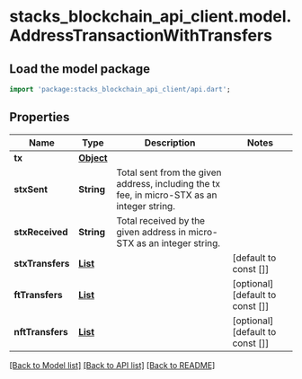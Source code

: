 # stacks_blockchain_api_client.model.AddressTransactionWithTransfers

## Load the model package
```dart
import 'package:stacks_blockchain_api_client/api.dart';
```

## Properties
Name | Type | Description | Notes
------------ | ------------- | ------------- | -------------
**tx** | [**Object**](Object.md) |  | 
**stxSent** | **String** | Total sent from the given address, including the tx fee, in micro-STX as an integer string. | 
**stxReceived** | **String** | Total received by the given address in micro-STX as an integer string. | 
**stxTransfers** | [**List<AddressTransactionWithTransfersStxTransfers>**](AddressTransactionWithTransfersStxTransfers.md) |  | [default to const []]
**ftTransfers** | [**List<AddressTransactionWithTransfersFtTransfers>**](AddressTransactionWithTransfersFtTransfers.md) |  | [optional] [default to const []]
**nftTransfers** | [**List<AddressTransactionWithTransfersNftTransfers>**](AddressTransactionWithTransfersNftTransfers.md) |  | [optional] [default to const []]

[[Back to Model list]](../README.md#documentation-for-models) [[Back to API list]](../README.md#documentation-for-api-endpoints) [[Back to README]](../README.md)


